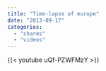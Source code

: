 ```yaml
---
title: "Time-lapse of europe"
date: "2013-09-17"
categories:
  - "shares"
  - "videos"
---
```


{{< youtube uQf-PZWFMzY >}}
